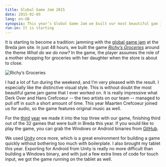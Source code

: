```yaml
---
title: Global Game Jam 2015
date: 2015-02-05
lang: en-GB
synopsis: This year’s Global Game Jam we built our most beautiful gam jam game yet.
run-in: It is starting
---
```


It is starting to become a tradition:
jamming with the [global game jam](http://globalgamejam.org) at the Breda jam site.
In just 48 hours, we built the game [_Richy’s Groceries_](http://globalgamejam.org/2015/games/richy’s-groceries) around the theme _What do we do now?_
In the game, the player assumes the role of a mother shopping for groceries with her daughter
when the store is about to close.

![Richy’s Groceries](/images/richys-groceries.jpg)

I had a lot of fun during the weekend, and I’m very pleased with the result.
I especially like the distinctive visual style.
This is without doubt the most beautiful game jam game that I ever worked on.
It is really impressive what Derk Over and Hans Crefcoeur
-- the two artists on our team --
managed to pull off in such a short amount of time.
This year Maarten Crefcoeur joined us for audio,
so the game features original music as well.

For the
[third](/2012/01/30/global-game-jam-2012)
[year](/2014/01/28/global-game-jam-2014)
we made it into the top three with our game,
finishing third out of the 32 games that were built in Breda this year.
If you would like to play the game,
you can grab the Windows or Android binaries from [GitHub](https://github.com/ruuda/ggj15/releases).

We used [Unity](http://unity3d.com) once more,
which is a great environment for building a game quickly without bothering too much with boilerplate.
I also brought my tablet this year.
Exporting for Android from Unity is really no more difficult than building a Windows binary,
and with just a few extra lines of code for touch input,
we got the game running on the tablet as well.
